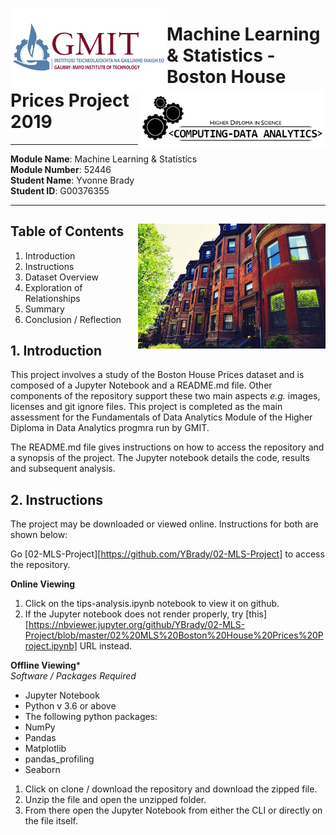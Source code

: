 <img align="left" src="images/GMIT-logo.png" alt="GMIT" width="250"/>                                                      <img align="right" src="images/data-analytics.png" alt="HDipDA" width="300"/>  

# Machine Learning & Statistics - Boston House Prices Project 2019 #

***
**Module Name**: Machine Learning & Statistics  
**Module Number**: 52446  
**Student Name**: Yvonne Brady  
**Student ID**: G00376355  
***

## Table of Contents <img align="right" src="images/boston.jpg" width = "300"> ##
1. Introduction
2. Instructions
3. Dataset Overview
4. Exploration of Relationships
5. Summary
6. Conclusion / Reflection

## 1. Introduction ##
This project involves a study of the Boston House Prices dataset and is composed of a Jupyter Notebook and a README.md file. Other components of the repository support these two main aspects _e.g._ images, licenses and git ignore files. This project is completed as the main assessment for the Fundamentals of Data Analytics Module of the Higher Diploma in Data Analytics progmra run by GMIT.  
  
The README.md file gives instructions on how to access the repository and a synopsis of the project. The Jupyter notebook details the code, results and subsequent analysis.

## 2. Instructions ##
The project may be downloaded or viewed online. Instructions for both are shown below:

Go [02-MLS-Project][https://github.com/YBrady/02-MLS-Project] to access the repository.

**Online Viewing**
1. Click on the tips-analysis.ipynb notebook to view it on github.
3. If the Jupyter notebook does not render properly, try [this][https://nbviewer.jupyter.org/github/YBrady/02-MLS-Project/blob/master/02%20MLS%20Boston%20House%20Prices%20Project.ipynb] URL instead.

**Offline Viewing***  
_Software / Packages Required_  
* Jupyter Notebook
* Python v 3.6 or above
* The following python packages:
 * NumPy
 * Pandas
 * Matplotlib
 * pandas_profiling
 * Seaborn

1. Click on clone / download the repository and download the zipped file.
2. Unzip the file and open the unzipped folder. 
3. From there open the Jupyter Notebook from either the CLI or directly on the file itself.


